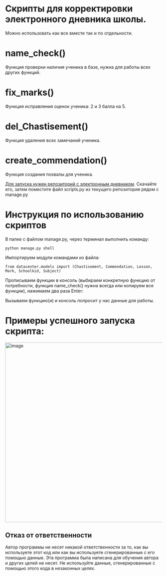 # Скрипты для корректировки электронного дневника школы.
  Можно использовать как все вместе так и по отдельности.
 
# name_check() 
Функция проверки наличия ученика в базе, нужна для работы всех других функций.

# fix_marks() 
Функция исправления оценок ученика: 2 и 3 балла на 5.

# del_Chastisement()
Функция удаления всех замечаний ученика.

# create_commendation() 
Функция создания похвалы для ученика. 


[Для запуска нужен репозиторий с электронным дневником](https://github.com/devmanorg/e-diary).  Скачайте его, затем поместите файл scripts.py из текущего репозитория рядом с manage.py

# Инструкция по использованию скриптов
В папке с файлом manage.py, через терминал выполнить команду:
```
python manage.py shell
```

Импортируем модули командами из файла:
```
from datacenter.models import (Chastisement, Commendation, Lesson, Mark, Schoolkid, Subject)
```

Прописываем функции в консоль (выбираем конкретную функцию от потребности, функция name_check() нужна всегда или копируем все функции), нажимаем два раза Enter:

Вызываем функцию(и) и консоль попросит у нас данные для работы. 

# Примеры успешного запуска скрипта:

<img width="577" alt="image" src="https://user-images.githubusercontent.com/55636018/223787449-12628bf4-55f2-4571-9afe-3f727a3e8cde.png">


## Отказ от ответственности

Автор программы не несет никакой ответственности за то, как вы используете этот код или как вы используете сгенерированные с его помощью данные. Эта программа была написана для обучения автора и других целей не несет. Не используйте данные, сгенерированные с помощью этого кода в незаконных целях.
